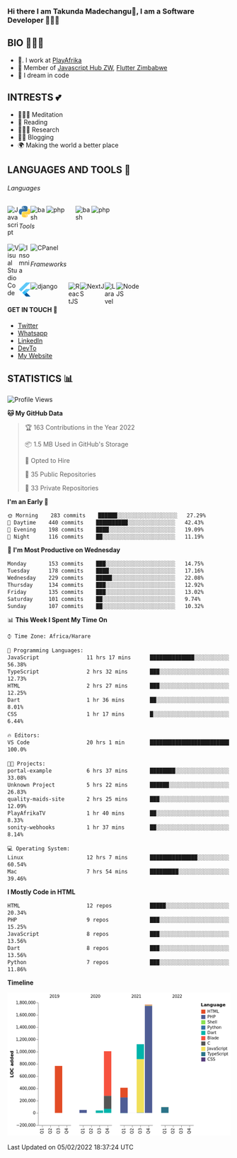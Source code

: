 ### Hi there I am Takunda Madechangu👋, I am a Software Developer 👨🏽‍💻

## BIO 👨🏽‍💻
- 💼. I work at [PlayAfrika](https://playafrika.tv)
- 🎳  Member of [Javascript Hub ZW](https://github.com/JS-Hub-ZW), [Flutter Zimbabwe](https://github.com/flutterdevzim/)
- 🤨 I dream in code 

## INTRESTS 💕
- 🧘🏾‍♂️  Meditation
- 📖  Reading
- 🕵🏾‍♂️  Research
- ✍🏽  Blogging
- 🌍  Making the world a better place

## LANGUAGES AND TOOLS 🧰

###### Languages

<img align="left" alt="Javascript" width="26px" src="https://upload.wikimedia.org/wikipedia/commons/thumb/6/6a/JavaScript-logo.png/240px-JavaScript-logo.png" />
<img align="left" alt="Python" width="26px" src="https://raw.githubusercontent.com/JohnKinyanjui/JohnKinyanjui/master/images/python.png" />
<img align="left" alt="bash" width="36px" src="https://d33wubrfki0l68.cloudfront.net/a1da522d0a3057a1bc3fb411fcbbf57a447c1146/65e71/img/symbol/svg/full_colored_dark.svg" />
<img align="left" alt="php" width="66px" src="https://www.php.net/images/logos/php-logo.svg" />
<img align="left" alt="bash" width="36px" src="https://d33wubrfki0l68.cloudfront.net/a1da522d0a3057a1bc3fb411fcbbf57a447c1146/65e71/img/symbol/svg/full_colored_dark.svg" />
<img align="left" alt="php" width="96px" src="https://dart.dev/assets/shared/dart/logo+text/horizontal/white-e71fb382ad5229792cc704b3ee7a88f8013e986d6e34f0956d89c453b454d0a5.svg" />



</br>


###### Tools

<img align="left" alt="Visual Studio Code" width="26px" src="https://code.visualstudio.com/assets/images/code-stable.png" />
<img align="left" alt="Insomnia" width="26px" src="https://img.stackshare.io/service/6406/qLPJL1NZ.jpg" />
<img align="left" alt="CPanel" width="106px" src="https://cpanel.net/wp-content/themes/cPbase/assets/img/logos/cPanel_orange.svg" />
<br/>


###### Frameworks

<img align="left" alt="Flutter" width="26px" object-fit = "cover" src="https://raw.githubusercontent.com/JohnKinyanjui/JohnKinyanjui/master/images/flutter.png" />
<img align="left" alt="django" width="86px" src="https://www.fullstackpython.com/img/logos/django.png" />
<img align="left" alt="ReactJS" width="26px" src="https://cdn4.iconfinder.com/data/icons/logos-3/600/React.js_logo-512.png" />
<img align="left" alt="NextJS" width="56px" src="https://upload.wikimedia.org/wikipedia/commons/thumb/8/8e/Nextjs-logo.svg/207px-Nextjs-logo.svg.png" />
<img align="left" alt="Laravel" width="26px" src="https://laravel.com/img/logomark.min.svg" />
<img align="left" alt="Node JS" width="56px" src="https://upload.wikimedia.org/wikipedia/commons/d/d9/Node.js_logo.svg" />
<br/>
<br/>

#### GET IN TOUCH 💬
- [Twitter](https://twitter/takucoder)
- [Whatsapp](https://wa.me/263778548832?text=Hi%20Taku)
- [LinkedIn](https://www.linkedin.com/in/tmadechangu/)
- [DevTo](https://dev.to/takunda)
- [My Website](https://taku.co.zw)

## STATISTICS 📊
<!-- ![Takumade's GitHub stats](https://github-readme-stats.vercel.app/api?username=takumade&count_private=true&show_icons=true&theme=algolia) -->

<!--START_SECTION:waka-->
![Profile Views](http://img.shields.io/badge/Profile%20Views-0-blue)

**🐱 My GitHub Data** 

> 🏆 163 Contributions in the Year 2022
 > 
> 📦 1.5 MB Used in GitHub's Storage 
 > 
> 💼 Opted to Hire
 > 
> 📜 35 Public Repositories 
 > 
> 🔑 33 Private Repositories  
 > 
**I'm an Early 🐤** 

```text
🌞 Morning    283 commits    ██████░░░░░░░░░░░░░░░░░░░   27.29% 
🌆 Daytime    440 commits    ██████████░░░░░░░░░░░░░░░   42.43% 
🌃 Evening    198 commits    ████░░░░░░░░░░░░░░░░░░░░░   19.09% 
🌙 Night      116 commits    ██░░░░░░░░░░░░░░░░░░░░░░░   11.19%

```
📅 **I'm Most Productive on Wednesday** 

```text
Monday       153 commits    ███░░░░░░░░░░░░░░░░░░░░░░   14.75% 
Tuesday      178 commits    ████░░░░░░░░░░░░░░░░░░░░░   17.16% 
Wednesday    229 commits    █████░░░░░░░░░░░░░░░░░░░░   22.08% 
Thursday     134 commits    ███░░░░░░░░░░░░░░░░░░░░░░   12.92% 
Friday       135 commits    ███░░░░░░░░░░░░░░░░░░░░░░   13.02% 
Saturday     101 commits    ██░░░░░░░░░░░░░░░░░░░░░░░   9.74% 
Sunday       107 commits    ██░░░░░░░░░░░░░░░░░░░░░░░   10.32%

```


📊 **This Week I Spent My Time On** 

```text
⌚︎ Time Zone: Africa/Harare

💬 Programming Languages: 
JavaScript               11 hrs 17 mins      ██████████████░░░░░░░░░░░   56.38% 
TypeScript               2 hrs 32 mins       ███░░░░░░░░░░░░░░░░░░░░░░   12.73% 
HTML                     2 hrs 27 mins       ███░░░░░░░░░░░░░░░░░░░░░░   12.25% 
Dart                     1 hr 36 mins        ██░░░░░░░░░░░░░░░░░░░░░░░   8.01% 
CSS                      1 hr 17 mins        █░░░░░░░░░░░░░░░░░░░░░░░░   6.44%

🔥 Editors: 
VS Code                  20 hrs 1 min        █████████████████████████   100.0%

🐱‍💻 Projects: 
portal-example           6 hrs 37 mins       ████████░░░░░░░░░░░░░░░░░   33.08% 
Unknown Project          5 hrs 22 mins       ██████░░░░░░░░░░░░░░░░░░░   26.83% 
quality-maids-site       2 hrs 25 mins       ███░░░░░░░░░░░░░░░░░░░░░░   12.09% 
PlayAfrikaTV             1 hr 40 mins        ██░░░░░░░░░░░░░░░░░░░░░░░   8.33% 
sonity-webhooks          1 hr 37 mins        ██░░░░░░░░░░░░░░░░░░░░░░░   8.14%

💻 Operating System: 
Linux                    12 hrs 7 mins       ███████████████░░░░░░░░░░   60.54% 
Mac                      7 hrs 54 mins       █████████░░░░░░░░░░░░░░░░   39.46%

```

**I Mostly Code in HTML** 

```text
HTML                     12 repos            █████░░░░░░░░░░░░░░░░░░░░   20.34% 
PHP                      9 repos             ███░░░░░░░░░░░░░░░░░░░░░░   15.25% 
JavaScript               8 repos             ███░░░░░░░░░░░░░░░░░░░░░░   13.56% 
Dart                     8 repos             ███░░░░░░░░░░░░░░░░░░░░░░   13.56% 
Python                   7 repos             ███░░░░░░░░░░░░░░░░░░░░░░   11.86%

```


**Timeline**

![Chart not found](https://raw.githubusercontent.com/takumade/takumade/main/charts/bar_graph.png) 


 Last Updated on 05/02/2022 18:37:24 UTC
<!--END_SECTION:waka-->

